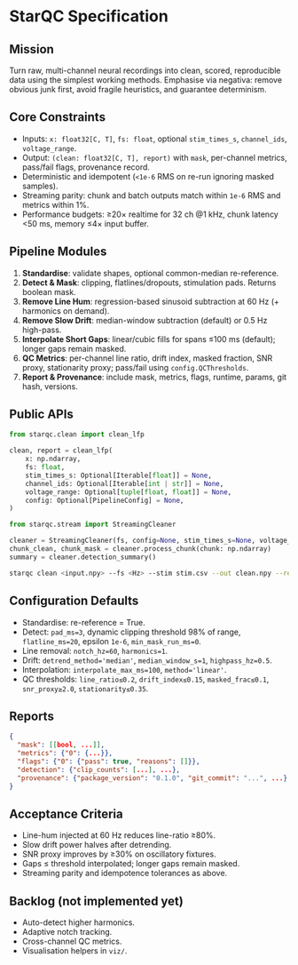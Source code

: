 ﻿# StarQC Specification

## Mission
Turn raw, multi-channel neural recordings into clean, scored, reproducible data using the simplest working methods. Emphasise via negativa: remove obvious junk first, avoid fragile heuristics, and guarantee determinism.

## Core Constraints
- Inputs: `x: float32[C, T]`, `fs: float`, optional `stim_times_s`, `channel_ids`, `voltage_range`.
- Output: `(clean: float32[C, T], report)` with `mask`, per-channel metrics, pass/fail flags, provenance record.
- Deterministic and idempotent (`<1e-6` RMS on re-run ignoring masked samples).
- Streaming parity: chunk and batch outputs match within `1e-6` RMS and metrics within 1%.
- Performance budgets: ≥20× realtime for 32 ch @1 kHz, chunk latency <50 ms, memory ≤4× input buffer.

## Pipeline Modules
1. **Standardise**: validate shapes, optional common-median re-reference.
2. **Detect & Mask**: clipping, flatlines/dropouts, stimulation pads. Returns boolean mask.
3. **Remove Line Hum**: regression-based sinusoid subtraction at 60 Hz (+ harmonics on demand).
4. **Remove Slow Drift**: median-window subtraction (default) or 0.5 Hz high-pass.
5. **Interpolate Short Gaps**: linear/cubic fills for spans ≤100 ms (default); longer gaps remain masked.
6. **QC Metrics**: per-channel line ratio, drift index, masked fraction, SNR proxy, stationarity proxy; pass/fail using `config.QCThresholds`.
7. **Report & Provenance**: include mask, metrics, flags, runtime, params, git hash, versions.

## Public APIs

```python
from starqc.clean import clean_lfp

clean, report = clean_lfp(
    x: np.ndarray,
    fs: float,
    stim_times_s: Optional[Iterable[float]] = None,
    channel_ids: Optional[Iterable[int | str]] = None,
    voltage_range: Optional[tuple[float, float]] = None,
    config: Optional[PipelineConfig] = None,
)
```

```python
from starqc.stream import StreamingCleaner

cleaner = StreamingCleaner(fs, config=None, stim_times_s=None, voltage_range=None)
chunk_clean, chunk_mask = cleaner.process_chunk(chunk: np.ndarray)
summary = cleaner.detection_summary()
```

```bash
starqc clean <input.npy> --fs <Hz> --stim stim.csv --out clean.npy --report report.json
```

## Configuration Defaults
- Standardise: re-reference = True.
- Detect: `pad_ms=3`, dynamic clipping threshold 98% of range, `flatline_ms=20`, epsilon `1e-6`, `min_mask_run_ms=0`.
- Line removal: `notch_hz=60`, `harmonics=1`.
- Drift: `detrend_method='median'`, `median_window_s=1`, `highpass_hz=0.5`.
- Interpolation: `interpolate_max_ms=100`, `method='linear'`.
- QC thresholds: `line_ratio≤0.2`, `drift_index≤0.15`, `masked_frac≤0.1`, `snr_proxy≥2.0`, `stationarity≤0.35`.

## Reports
```json
{
  "mask": [[bool, ...]],
  "metrics": {"0": {...}},
  "flags": {"0": {"pass": true, "reasons": []}},
  "detection": {"clip_counts": [...], ...},
  "provenance": {"package_version": "0.1.0", "git_commit": "...", ...}
}
```

## Acceptance Criteria
- Line-hum injected at 60 Hz reduces line-ratio ≥80%.
- Slow drift power halves after detrending.
- SNR proxy improves by ≥30% on oscillatory fixtures.
- Gaps ≤ threshold interpolated; longer gaps remain masked.
- Streaming parity and idempotence tolerances as above.

## Backlog (not implemented yet)
- Auto-detect higher harmonics.
- Adaptive notch tracking.
- Cross-channel QC metrics.
- Visualisation helpers in `viz/`.
